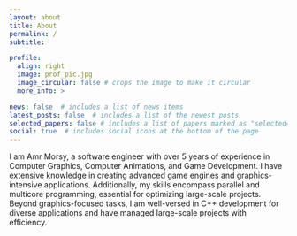 ```yaml
---
layout: about
title: About
permalink: /
subtitle:

profile:
  align: right
  image: prof_pic.jpg
  image_circular: false # crops the image to make it circular
  more_info: >

news: false  # includes a list of news items
latest_posts: false  # includes a list of the newest posts
selected_papers: false # includes a list of papers marked as "selected={true}"
social: true  # includes social icons at the bottom of the page
---
```


I am Amr Morsy, a software engineer with over 5 years of experience in Computer Graphics, Computer Animations, and Game Development. I have extensive knowledge in creating advanced game engines and graphics-intensive applications. Additionally, my skills encompass parallel and multicore programming, essential for optimizing large-scale projects. Beyond graphics-focused tasks, I am well-versed in C++ development for diverse applications and have managed large-scale projects with efficiency. 
